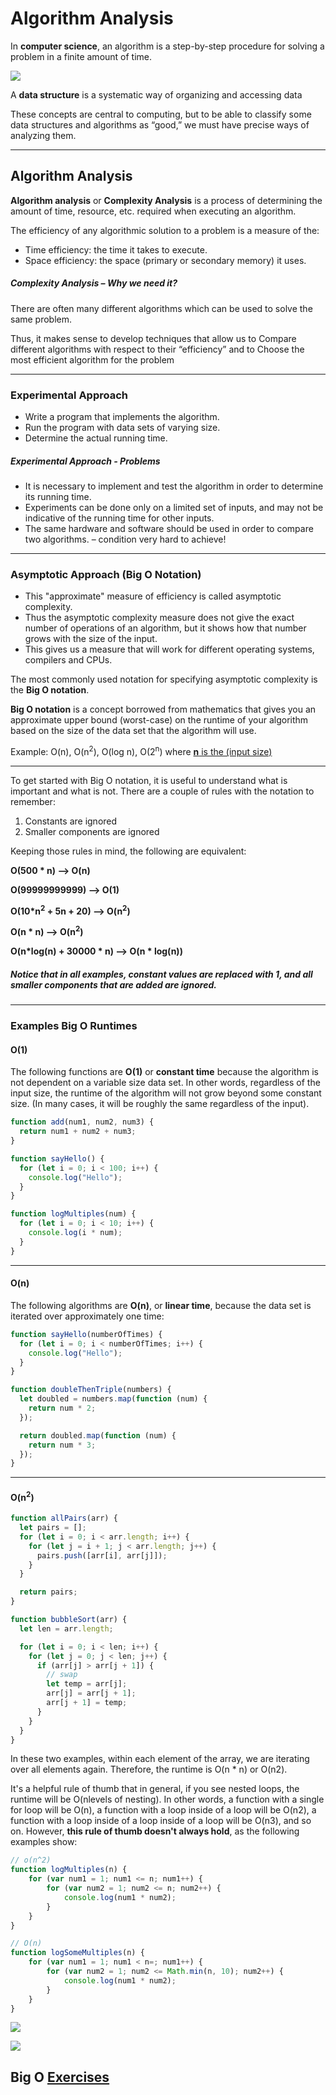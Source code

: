 # Algorithm Analysis

In **computer science**, an algorithm is a step-by-step procedure for solving a problem in a finite amount of time.

![](https://i.imgur.com/S21nyLo.png)

A **data structure** is a systematic way of organizing and accessing data

These concepts are central to computing, but to be able to classify some data structures and algorithms as “good,” we must have precise ways of analyzing them.

---

## Algorithm Analysis

**Algorithm analysis** or **Complexity Analysis** is a process of determining the amount of time, resource, etc. required when executing an algorithm.

The efficiency of any algorithmic solution to a problem is a measure of the:

- Time efficiency: the time it takes to execute.
- Space efficiency: the space (primary or secondary memory) it uses.

##### Complexity Analysis – Why we need it?

There are often many different algorithms which can be used to solve the same problem.

Thus, it makes sense to develop techniques that allow us to Compare different algorithms with respect to their “efficiency” and to Choose the most efficient algorithm for the problem

---

### Experimental Approach

- Write a program that implements the algorithm.
- Run the program with data sets of varying size.
- Determine the actual running time.

##### Experimental Approach - Problems

- It is necessary to implement and test the algorithm in order to determine its running time.
- Experiments can be done only on a limited set of inputs, and may not be indicative of the running time for other inputs.
- The same hardware and software should be used in order to compare two algorithms. – condition very hard to achieve!

---

### Asymptotic Approach (Big O Notation)

- This "approximate" measure of efficiency is called asymptotic complexity.
- Thus the asymptotic complexity measure does not give the exact number of operations of an algorithm, but it shows how that number grows with the size of the input.
- This gives us a measure that will work for different operating systems, compilers and CPUs.

The most commonly used notation for specifying asymptotic complexity is the **Big O notation**.

**Big O notation** is a concept borrowed from mathematics that gives you an approximate upper bound (worst-case) on the runtime of your algorithm based on the size of the data set that the algorithm will use.

Example: O(n), O(n<sup>2</sup>), O(log n), O(2<sup>n</sup>) where <u>**n** is the (input size)</u>

---

To get started with Big O notation, it is useful to understand what is important and what is not. There are a couple of rules with the notation to remember:

1. Constants are ignored
2. Smaller components are ignored

Keeping those rules in mind, the following are equivalent:

**O(500 \* n) --> O(n)**

**O(99999999999) --> O(1)**

**O(10\*n<sup>2</sup> + 5n + 20) --> O(n<sup>2</sup>)**

**O(n \* n) --> O(n<sup>2</sup>)**

**O(n*log(n) + 30000 * n) --> O(n \* log(n))**

##### Notice that in all examples, constant values are replaced with 1, and all smaller components that are added are ignored.

---

### Examples Big O Runtimes

#### O(1)

The following functions are **O(1)** or **constant time** because the algorithm is not dependent on a variable size data set. In other words, regardless of the input size, the runtime of the algorithm will not grow beyond some constant size. (In many cases, it will be roughly the same regardless of the input).

```javascript
function add(num1, num2, num3) {
  return num1 + num2 + num3;
}
```

```javascript
function sayHello() {
  for (let i = 0; i < 100; i++) {
    console.log("Hello");
  }
}
```

```javascript
function logMultiples(num) {
  for (let i = 0; i < 10; i++) {
    console.log(i * num);
  }
}
```

---

#### O(n)

The following algorithms are **O(n)**, or **linear time**, because the data set is iterated over approximately one time:

```javascript
function sayHello(numberOfTimes) {
  for (let i = 0; i < numberOfTimes; i++) {
    console.log("Hello");
  }
}
```

```javascript
function doubleThenTriple(numbers) {
  let doubled = numbers.map(function (num) {
    return num * 2;
  });

  return doubled.map(function (num) {
    return num * 3;
  });
}
```

---

#### O(n<sup>2</sup>)

```javascript
function allPairs(arr) {
  let pairs = [];
  for (let i = 0; i < arr.length; i++) {
    for (let j = i + 1; j < arr.length; j++) {
      pairs.push([arr[i], arr[j]]);
    }
  }

  return pairs;
}
```

```javascript
function bubbleSort(arr) {
  let len = arr.length;

  for (let i = 0; i < len; i++) {
    for (let j = 0; j < len; j++) {
      if (arr[j] > arr[j + 1]) {
        // swap
        let temp = arr[j];
        arr[j] = arr[j + 1];
        arr[j + 1] = temp;
      }
    }
  }
}
```

In these two examples, within each element of the array, we are iterating over all elements again. Therefore, the runtime is O(n \* n) or O(n2).

It's a helpful rule of thumb that in general, if you see nested loops, the runtime will be O(nlevels of nesting). In other words, a function with a single for loop will be O(n), a function with a loop inside of a loop will be O(n2), a function with a loop inside of a loop inside of a loop will be O(n3), and so on. However, **this rule of thumb doesn't always hold**, as the following examples show:

```javascript
// o(n^2)
function logMultiples(n) {
    for (var num1 = 1; num1 <= n; num1++) {
        for (var num2 = 1; num2 <= n; num2++) {
            console.log(num1 * num2);
        }
    }
}

// O(n)
function logSomeMultiples(n) {
    for (var num1 = 1; num1 < n=; num1++) {
        for (var num2 = 1; num2 <= Math.min(n, 10); num2++) {
            console.log(num1 * num2);
        }
    }
}
```

![](https://i.imgur.com/wjXHq1j.png)

![](https://i.imgur.com/F0fIuCx.png)

## Big O [Exercises](./BigOExercises.md)
